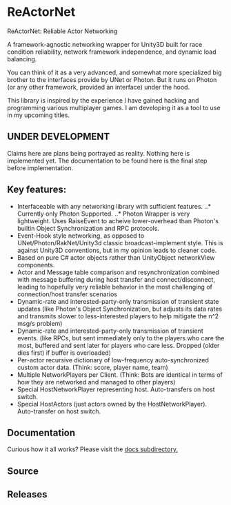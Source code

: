 # ReActorNet

ReActorNet: Reliable Actor Networking

A framework-agnostic networking wrapper for Unity3D built for race condition reliability, network framework independence, and dynamic load balancing.

You can think of it as a very advanced, and somewhat more specialized big brother to the interfaces provide by UNet or Photon. But it runs on Photon (or any other framework, provided an interface) under the hood.

This library is inspired by the experience I have gained hacking and programming various multiplayer games. I am developing it as a tool to use in my upcoming titles.

## UNDER DEVELOPMENT

Claims here are plans being portrayed as reality. Nothing here is implemented yet. The documentation to be found here is the final step before implementation.

## Key features:

* Interfaceable with any networking library with sufficient features.
..* Currently only Photon Supported.
..* Photon Wrapper is very lightweight. Uses RaiseEvent to acheive lower-overhead than Photon's builtin Object Synchronization and RPC protocols.
* Event-Hook style networking, as opposed to UNet/Photon/RakNet/Unity3d classic broadcast-implement style. This is against Unity3D conventions, but in my opinion leads to cleaner code.
* Based on pure C# actor objects rather than UnityObject networkView components.
* Actor and Message table comparison and resynchronization combined with message buffering during host transfer and connect/disconnect, leading to hopefully very reliable behavior in the most challenging of connection/host transfer scenarios
* Dynamic-rate and interested-party-only transmission of transient state updates (like Photon's Object Synchronization, but adjusts its data rates and transmits slower to less-interested players to help mitigate the n^2 msg/s problem)
* Dynamic-rate and interested-party-only transmission of transient events. (like RPCs, but sent immediately only to the players who care the most, buffered and sent later for players who care less. Dropped (older dies first) if buffer is overloaded)
* Per-actor recursive dictionary of low-frequency auto-synchronized custom actor data. (Think: score, player name, team)
* Multiple NetworkPlayers per Client. (Think: Bots are identical in terms of how they are networked and managed to other players)
* Special HostNetworkPlayer representing host. Auto-transfers on host switch.
* Special HostActors (just actors owned by the HostNetworkPlayer). Auto-transfer on host switch.


## Documentation
Curious how it all works? Please visit the [docs subdirectory.](/docs)

## Source

## Releases